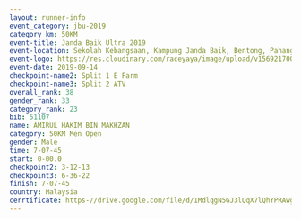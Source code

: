 ```yaml
---
layout: runner-info 
event_category: jbu-2019 
category_km: 50KM 
event-title: Janda Baik Ultra 2019
event-location: Sekolah Kebangsaan, Kampung Janda Baik, Bentong, Pahang, Malaysia 
event-logo: https://res.cloudinary.com/raceyaya/image/upload/v1569217009/logo/janda-baik_vch1pc.jpg 
event-date: 2019-09-14 
checkpoint-name2: Split 1 E Farm 
checkpoint-name3: Split 2 ATV 
overall_rank: 38
gender_rank: 33
category_rank: 23
bib: 51107
name: AMIRUL HAKIM BIN MAKHZAN
category: 50KM Men Open
gender: Male
time: 7-07-45
start: 0-00.0
checkpoint2: 3-12-13
checkpoint3: 6-36-22
finish: 7-07-45
country: Malaysia
cerrtificate: https-//drive.google.com/file/d/1MdlqgN5GJ3lQqX7lQhYPRAwgF8E1q7Hm/view?usp=sharing
---
```

